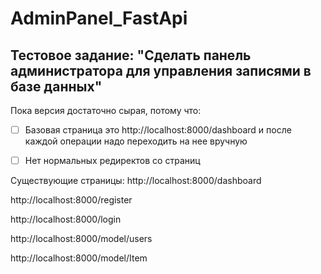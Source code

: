 # AdminPanel_FastApi

## Тестовое задание: "Сделать панель администратора для управления записями в базе данных"

Пока версия достаточно сырая, потому что:
- [ ] Базовая страница это http://localhost:8000/dashboard и после каждой операции надо переходить на нее вручную 
- [ ] Нет нормальных редиректов со страниц


Существующие страницы:
http://localhost:8000/dashboard

http://localhost:8000/register

http://localhost:8000/login

http://localhost:8000/model/users

http://localhost:8000/model/Item
